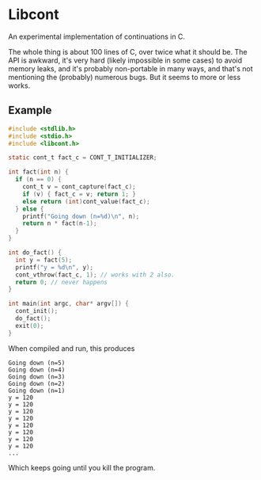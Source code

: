 # Libcont

An experimental implementation of continuations in C.

The whole thing is about 100 lines of C, over twice what it should be.
The API is awkward, it's very hard (likely impossible in some cases)
to avoid memory leaks, and it's probably non-portable in many ways,
and that's not mentioning the (probably) numerous bugs. But it seems to
more or less works.

## Example

```c
#include <stdlib.h>
#include <stdio.h>
#include <libcont.h>

static cont_t fact_c = CONT_T_INITIALIZER;

int fact(int n) {
  if (n == 0) {
    cont_t v = cont_capture(fact_c);
    if (v) { fact_c = v; return 1; }
    else return (int)cont_value(fact_c);
  } else {
    printf("Going down (n=%d)\n", n);
    return n * fact(n-1);
  }
}

int do_fact() {
  int y = fact(5);
  printf("y = %d\n", y);
  cont_vthrow(fact_c, 1); // works with 2 also.
  return 0; // never happens
}

int main(int argc, char* argv[]) {
  cont_init();
  do_fact();
  exit(0);
}
```

When compiled and run, this produces


    Going down (n=5)
    Going down (n=4)
    Going down (n=3)
    Going down (n=2)
    Going down (n=1)
    y = 120
    y = 120
    y = 120
    y = 120
    y = 120
    y = 120
    y = 120
    y = 120
    ...

Which keeps going until you kill the program.


